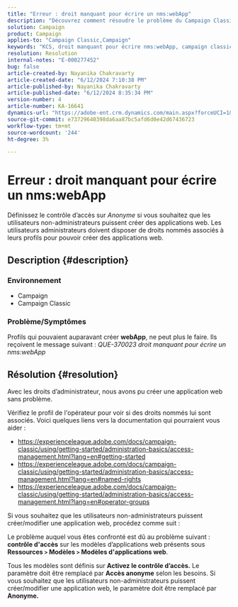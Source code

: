 ```yaml
---
title: "Erreur : droit manquant pour écrire un nms:webApp"
description: "Découvrez comment résoudre le problème du Campaign Classic où les utilisateurs non-administrateurs ne peuvent pas créer de webApp. Définissez le contrôle d’accès sur Anonymous."
solution: Campaign
product: Campaign
applies-to: "Campaign Classic,Campaign"
keywords: "KCS, droit manquant pour écrire nms:webApp, campaign classic. ACC"
resolution: Resolution
internal-notes: "E-000277452"
bug: false
article-created-by: Nayanika Chakravarty
article-created-date: "6/12/2024 7:10:38 PM"
article-published-by: Nayanika Chakravarty
article-published-date: "6/12/2024 8:35:34 PM"
version-number: 4
article-number: KA-16641
dynamics-url: "https://adobe-ent.crm.dynamics.com/main.aspx?forceUCI=1&pagetype=entityrecord&etn=knowledgearticle&id=21a0576e-ef28-ef11-840a-000d3a3764e0"
source-git-commit: e73729640398da6aa87bc5afd6d0e42d67436723
workflow-type: tm+mt
source-wordcount: '244'
ht-degree: 3%

---
```


# Erreur : droit manquant pour écrire un nms:webApp


Définissez le contrôle d’accès sur *Anonyme* si vous souhaitez que les utilisateurs non-administrateurs puissent créer des applications web. Les utilisateurs administrateurs doivent disposer de droits nommés associés à leurs profils pour pouvoir créer des applications web.

## Description {#description}


### <b>Environnement</b>

- Campaign
- Campaign Classic


### <b>Problème/Symptômes</b>

Profils qui pouvaient auparavant créer <b>webApp</b>, ne peut plus le faire. Ils reçoivent le message suivant : *QUE-370023 droit manquant pour écrire un nms:webApp*




## Résolution {#resolution}


Avec les droits d’administrateur, nous avons pu créer une application web sans problème.

Vérifiez le profil de l&#39;opérateur pour voir si des droits nommés lui sont associés. Voici quelques liens vers la documentation qui pourraient vous aider :

- https://experienceleague.adobe.com/docs/campaign-classic/using/getting-started/administration-basics/access-management.html?lang=en#getting-started
- https://experienceleague.adobe.com/docs/campaign-classic/using/getting-started/administration-basics/access-management.html?lang=en#named-rights
- https://experienceleague.adobe.com/docs/campaign-classic/using/getting-started/administration-basics/access-management.html?lang=en#operator-groups


Si vous souhaitez que les utilisateurs non-administrateurs puissent créer/modifier une application web, procédez comme suit :

Le problème auquel vous êtes confronté est dû au problème suivant : <b>contrôle d&#39;accès</b> sur les modèles d’applications web présents sous <b>Ressources `>`  Modèles `>`  Modèles d&#39;applications web</b>.

Tous les modèles sont définis sur <b>Activez le contrôle d’accès.</b> Le paramètre doit être remplacé par <b>Accès anonyme</b> selon les besoins. Si vous souhaitez que les utilisateurs non-administrateurs puissent créer/modifier une application web, le paramètre doit être remplacé par <b>Anonyme.</b>
